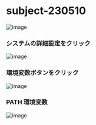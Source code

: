 # subject-230510

![image](https://github.com/winofsql/subject-230510/assets/1501327/13c2c7ef-a49b-4364-93db-4fcc54d1edc3)

### システムの詳細設定をクリック
![image](https://github.com/winofsql/subject-230510/assets/1501327/d2cb11ca-9e97-4537-a639-94d118fecd0e)

### 環境変数ボタンをクリック
![image](https://github.com/winofsql/subject-230510/assets/1501327/afd3fb89-5b91-4692-9e4d-8005f93b38e9)

### PATH 環境変数
![image](https://github.com/winofsql/subject-230510/assets/1501327/8ec489de-a8d2-4931-a01a-e274b36df495)
